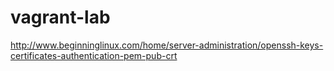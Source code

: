 # vagrant-lab

http://www.beginninglinux.com/home/server-administration/openssh-keys-certificates-authentication-pem-pub-crt
